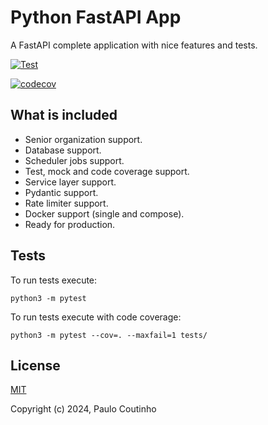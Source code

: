 # Python FastAPI App

A FastAPI complete application with nice features and tests.

[![Test](https://github.com/paulocoutinhox/fastapi-app/actions/workflows/test.yml/badge.svg)](https://github.com/paulocoutinhox/fastapi-app/actions/workflows/test.yml)

[![codecov](https://codecov.io/gh/paulocoutinhox/fastapi-app/graph/badge.svg?token=SFNWCA8JQ4)](https://codecov.io/gh/paulocoutinhox/fastapi-app)

## What is included

- Senior organization support.
- Database support.
- Scheduler jobs support.
- Test, mock and code coverage support.
- Service layer support.
- Pydantic support.
- Rate limiter support.
- Docker support (single and compose).
- Ready for production.

## Tests

To run tests execute:

```
python3 -m pytest
```

To run tests execute with code coverage:

```
python3 -m pytest --cov=. --maxfail=1 tests/
```

## License

[MIT](http://opensource.org/licenses/MIT)

Copyright (c) 2024, Paulo Coutinho
